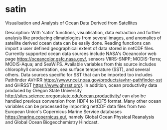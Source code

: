 # satin
Visualisation and Analysis of Ocean Data Derived from Satellites

Description: With 'satin' functions, visualisation, data extraction and further analysis like producing climatologies from several images, and anomalies of satellite derived ocean data can be easily done.  Reading functions can import a user defined geographical extent of data stored in netCDF files.  Currently supported ocean data sources include NASA's Oceancolor web page <https://oceancolor.gsfc.nasa.gov/>, sensors VIIRS-SNPP; MODIS-Terra; MODIS-Aqua; and SeaWiFS.  Available variables from this source includes chlorophyll concentration, sea surface temperature (SST), and several others.  Data sources specific for SST that can be imported too includes Pathfinder AVHRR <https://www.ncei.noaa.gov/products/avhrr-pathfinder-sst> and GHRSST <https://www.ghrsst.org/>.  In addition, ocean productivity data produced by Oregon State University <http://sites.science.oregonstate.edu/ocean.productivity/> can also be handled previous conversion from HDF4 to HDF5 format.  Many other ocean variables can be processed by importing netCDF data files from two European Union's Copernicus Marine Service databases <https://marine.copernicus.eu/>, namely Global Ocean Physical Reanalysis and Global Ocean Biogeochemistry Hindcast.
